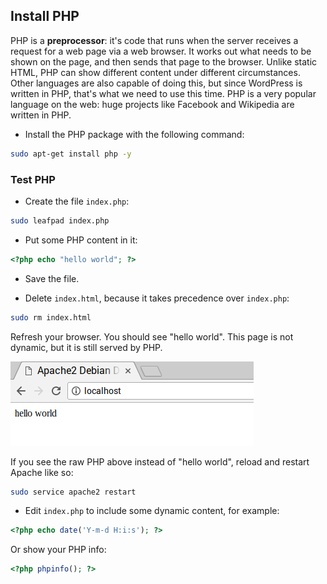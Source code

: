 ## Install PHP

PHP is a **preprocessor**: it's code that runs when the server receives a request for a web page via a web browser. It works out what needs to be shown on the page, and then sends that page to the browser. Unlike static HTML, PHP can show different content under different circumstances. Other languages are also capable of doing this, but since WordPress is written in PHP, that's what we need to use this time. PHP is a very popular language on the web: huge projects like Facebook and Wikipedia are written in PHP.

+ Install the PHP package with the following command:

```bash
sudo apt-get install php -y
```

### Test PHP

+ Create the file `index.php`:

```bash
sudo leafpad index.php
```

+ Put some PHP content in it:

```php
<?php echo "hello world"; ?>
```

+ Save the file. 

+ Delete `index.html`, because it takes precedence over `index.php`:

```bash
sudo rm index.html
```

Refresh your browser. You should see "hello world". This page is not dynamic, but it is still served by PHP.

![hello world](images/apache-hello-world.png)

If you see the raw PHP above instead of "hello world", reload and restart Apache like so:

```bash
sudo service apache2 restart
```

+ Edit `index.php` to include some dynamic content, for example:

```php
<?php echo date('Y-m-d H:i:s'); ?>
```

Or show your PHP info:

```php
<?php phpinfo(); ?>
```
